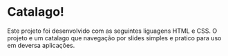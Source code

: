 # Catalago!

Este projeto foi desenvolvido com as seguintes liguagens HTML e CSS. 
O projeto e um catalago que navegação por slides simples e pratico para uso em deversa aplicações.
